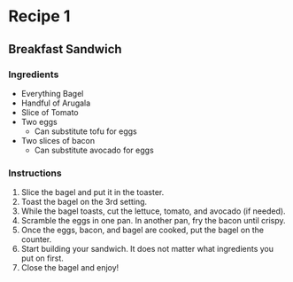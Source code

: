 # Recipe 1

## Breakfast Sandwich

### Ingredients
* Everything Bagel
* Handful of Arugala
* Slice of Tomato
* Two eggs 
  * Can substitute tofu for eggs
* Two slices of bacon
  * Can substitute avocado for eggs 

### Instructions
1. Slice the bagel and put it in the toaster.
1. Toast the bagel on the 3rd setting.
1. While the bagel toasts, cut the lettuce, tomato, and avocado (if needed).
1. Scramble the eggs in one pan. In another pan, fry the bacon until crispy.
1. Once the eggs, bacon, and bagel are cooked, put the bagel on the counter.
1. Start building your sandwich.  It does not matter what ingredients you put on first.
1. Close the bagel and enjoy!
